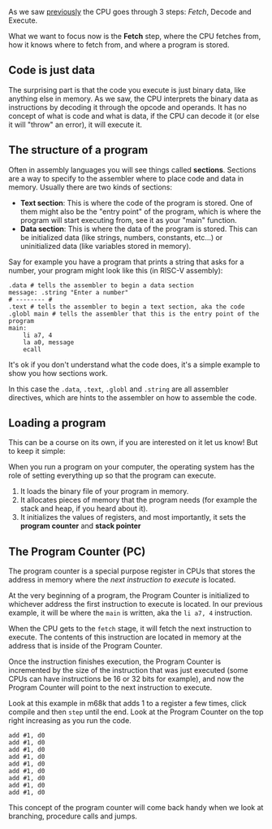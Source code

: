As we saw [previously](/learn/courses/assembly-basics/introduction/introduction) the CPU goes through 3 steps:
_Fetch_, Decode and Execute.

What we want to focus now is the **Fetch** step, where the CPU fetches from, how it knows where to fetch from, and where a program is stored.

## Code is just data

The surprising part is that the code you execute is just binary data, like anything else in memory.
As we saw, the CPU interprets the binary data as instructions by decoding it through the opcode and operands.
It has no concept of what is code and what is data, if the CPU can decode it (or else it will "throw" an error), it will execute it.

## The structure of a program

Often in assembly languages you will see things called **sections**.
Sections are a way to specify to the assembler where to place code and data in memory.
Usually there are two kinds of sections:

- **Text section**: This is where the code of the program is stored. One of them might also be the "entry point" of the program, which is where the program will start executing from, see it as your "main" function.
- **Data section**: This is where the data of the program is stored. This can be initialized data (like strings, numbers, constants, etc...) or uninitialized data (like variables stored in memory).

Say for example you have a program that prints a string that asks for a number, your program might look like this (in RISC-V assembly):

```riscv
.data # tells the assembler to begin a data section
message: .string "Enter a number"
# -------- #
.text # tells the assembler to begin a text section, aka the code
.globl main # tells the assembler that this is the entry point of the program
main:
    li a7, 4
    la a0, message
    ecall
```

It's ok if you don't understand what the code does, it's a simple example to show you how sections work.

In this case the `.data`, `.text`, `.globl` and `.string` are all assembler directives, which are hints to the assembler on how to assemble the code.

## Loading a program

This can be a course on its own, if you are interested on it let us know! But to keep it simple:

When you run a program on your computer, the operating system has the role of setting everything up so that the program can
execute.

1. It loads the binary file of your program in memory.
2. It allocates pieces of memory that the program needs (for example the stack and heap, if you heard about it).
3. It initializes the values of registers, and most importantly, it sets the **program counter** and **stack pointer**

## The Program Counter (PC)

The program counter is a special purpose register in CPUs that stores the address in memory where the _next instruction to execute_ is located.

At the very beginning of a program, the Program Counter is initialized to whichever address the first instruction to execute is located.
In our previous example, it will be where the `main` is written, aka the `li a7, 4` instruction.

When the CPU gets to the `fetch` stage, it will fetch the next instruction to execute. The contents of this instruction are
located in memory at the address that is inside of the Program Counter.

Once the instruction finishes execution, the Program Counter is incremented by the size of the instruction that was just executed
(some CPUs can have instructions be 16 or 32 bits for example), and now the Program Counter will point to the next instruction to execute.

Look at this example in m68k that adds 1 to a register a few times, click compile and then `step` until the end. Look at the Program Counter on the
top right increasing as you run the code.

```m68k|playground|pc|no-flags
add #1, d0
add #1, d0
add #1, d0
add #1, d0
add #1, d0
add #1, d0
add #1, d0
add #1, d0
add #1, d0
```

This concept of the program counter will come back handy when we look at branching, procedure calls and jumps.
